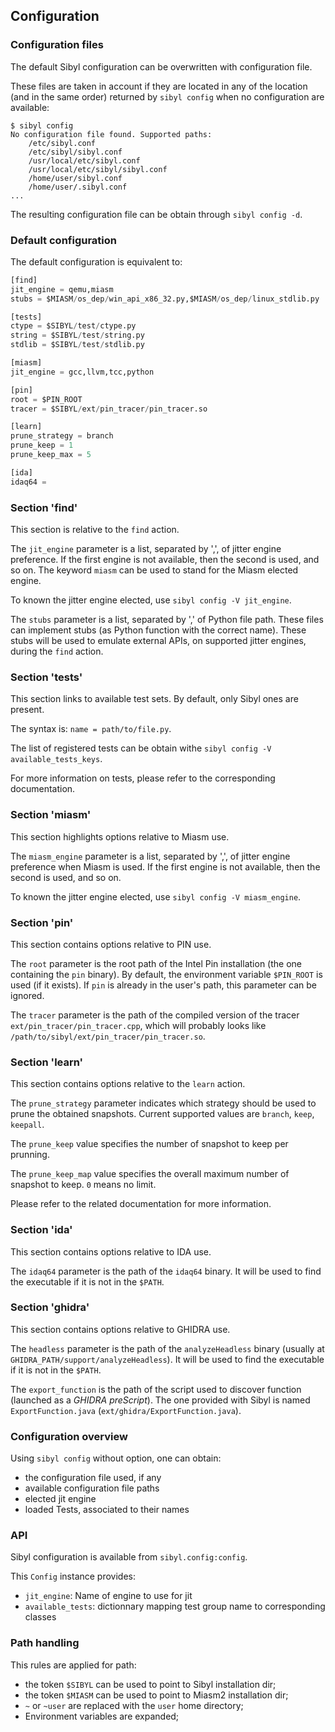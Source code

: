 Configuration
-------------

### Configuration files

The default Sibyl configuration can be overwritten with configuration file.

These files are taken in account if they are located in any of the location (and
in the same order) returned by `sibyl config` when no configuration are
available:
```
$ sibyl config
No configuration file found. Supported paths:
	/etc/sibyl.conf
	/etc/sibyl/sibyl.conf
	/usr/local/etc/sibyl.conf
	/usr/local/etc/sibyl/sibyl.conf
	/home/user/sibyl.conf
	/home/user/.sibyl.conf
...
```

The resulting configuration file can be obtain through `sibyl config -d`.

### Default configuration

The default configuration is equivalent to:

```Python
[find]
jit_engine = qemu,miasm
stubs = $MIASM/os_dep/win_api_x86_32.py,$MIASM/os_dep/linux_stdlib.py

[tests]
ctype = $SIBYL/test/ctype.py
string = $SIBYL/test/string.py
stdlib = $SIBYL/test/stdlib.py

[miasm]
jit_engine = gcc,llvm,tcc,python

[pin]
root = $PIN_ROOT
tracer = $SIBYL/ext/pin_tracer/pin_tracer.so

[learn]
prune_strategy = branch
prune_keep = 1
prune_keep_max = 5

[ida]
idaq64 =
```

### Section 'find'

This section is relative to the `find` action.

The `jit_engine` parameter is a list, separated by ',', of jitter engine
preference.
If the first engine is not available, then the second is used, and so on.
The keyword `miasm` can be used to stand for the Miasm elected engine.

To known the jitter engine elected, use `sibyl config -V jit_engine`.

The `stubs` parameter is a list, separated by ',' of Python file path. These
files can implement stubs (as Python function with the correct name). These
stubs will be used to emulate external APIs, on supported jitter engines, during
the `find` action.

### Section 'tests'

This section links to available test sets. By default, only Sibyl ones are
present.

The syntax is: `name = path/to/file.py`.

The list of registered tests can be obtain withe
`sibyl config -V available_tests_keys`.

For more information on tests, please refer to the corresponding documentation.

### Section 'miasm'

This section highlights options relative to Miasm use.

The `miasm_engine` parameter is a list, separated by ',', of jitter engine
preference when Miasm is used.
If the first engine is not available, then the second is used, and so on.

To known the jitter engine elected, use `sibyl config -V miasm_engine`.

### Section 'pin'

This section contains options relative to PIN use.

The `root` parameter is the root path of the Intel Pin installation (the one
containing the `pin` binary).
By default, the environment variable `$PIN_ROOT` is used (if it exists).
If `pin` is already in the user's path, this parameter can be ignored.

The `tracer` parameter is the path of the compiled version of the tracer
`ext/pin_tracer/pin_tracer.cpp`, which will probably looks like
`/path/to/sibyl/ext/pin_tracer/pin_tracer.so`.

### Section 'learn'

This section contains options relative to the `learn` action.

The `prune_strategy` parameter indicates which strategy should be used to prune
the obtained snapshots. Current supported values are `branch`, `keep`, `keepall`.

The `prune_keep` value specifies the number of snapshot to keep per prunning.

The `prune_keep_map` value specifies the overall maximum number of snapshot to
keep. `0` means no limit.

Please refer to the related documentation for more information.

### Section 'ida'

This section contains options relative to IDA use.

The `idaq64` parameter is the path of the `idaq64` binary. It will be used to
find the executable if it is not in the `$PATH`.

### Section 'ghidra'

This section contains options relative to GHIDRA use.

The `headless` parameter is the path of the `analyzeHeadless` binary (usually at
`GHIDRA_PATH/support/analyzeHeadless`). It will be used to find the executable
if it is not in the `$PATH`.

The `export_function` is the path of the script used to discover function
(launched as a *GHIDRA preScript*). The one provided with Sibyl is named
`ExportFunction.java` (`ext/ghidra/ExportFunction.java`).


### Configuration overview

Using `sibyl config` without option, one can obtain:
* the configuration file used, if any
* available configuration file paths
* elected jit engine
* loaded Tests, associated to their names

### API

Sibyl configuration is available from `sibyl.config:config`.

This `Config` instance provides:
* `jit_engine`: Name of engine to use for jit
* `available_tests`: dictionnary mapping test group name to corresponding classes

### Path handling

This rules are applied for path:
* the token `$SIBYL` can be used to point to Sibyl installation dir;
* the token `$MIASM` can be used to point to Miasm2 installation dir;
* `~` or `~user` are replaced with the `user` home directory;
* Environment variables are expanded;


